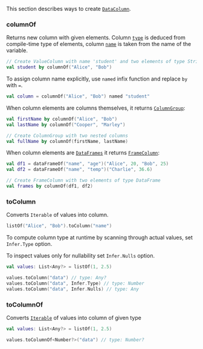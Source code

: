 [//]: # (title: Create DataColumn)
<!---IMPORT org.jetbrains.kotlinx.dataframe.samples.api.Create-->

This section describes ways to create [`DataColumn`](DataColumn.md).

### columnOf

Returns new column with given elements. Column [`type`](DataColumn.md#properties) is deduced from compile-time type of elements, column [`name`](DataColumn.md#properties) is taken from the name of the variable.

<!---FUN createValueByColumnOf-->

```kotlin
// Create ValueColumn with name 'student' and two elements of type String
val student by columnOf("Alice", "Bob")
```

<dataFrame src="org.jetbrains.kotlinx.dataframe.samples.api.Create.createValueByColumnOf.html"/>
<!---END-->

To assign column name explicitly, use `named` infix function and replace `by` with `=`.

<!---FUN createColumnRenamed-->

```kotlin
val column = columnOf("Alice", "Bob") named "student"
```

<dataFrame src="org.jetbrains.kotlinx.dataframe.samples.api.Create.createColumnRenamed.html"/>
<!---END-->

When column elements are columns themselves, it returns [`ColumnGroup`](DataColumn.md#columngroup):

<!---FUN createColumnGroup-->

```kotlin
val firstName by columnOf("Alice", "Bob")
val lastName by columnOf("Cooper", "Marley")

// Create ColumnGroup with two nested columns
val fullName by columnOf(firstName, lastName)
```

<dataFrame src="org.jetbrains.kotlinx.dataframe.samples.api.Create.createColumnGroup.html"/>
<!---END-->

When column elements are [`DataFrames`](DataFrame.md) it returns [`FrameColumn`](DataColumn.md#framecolumn):

<!---FUN createFrameColumn-->

```kotlin
val df1 = dataFrameOf("name", "age")("Alice", 20, "Bob", 25)
val df2 = dataFrameOf("name", "temp")("Charlie", 36.6)

// Create FrameColumn with two elements of type DataFrame
val frames by columnOf(df1, df2)
```

<dataFrame src="org.jetbrains.kotlinx.dataframe.samples.api.Create.createFrameColumn.html"/>
<!---END-->

### toColumn

Converts `Iterable` of values into column.

<!---FUN createValueByToColumn-->

```kotlin
listOf("Alice", "Bob").toColumn("name")
```

<dataFrame src="org.jetbrains.kotlinx.dataframe.samples.api.Create.createValueByToColumn.html"/>
<!---END-->

To compute column type at runtime by scanning through actual values, set `Infer.Type` option. 

To inspect values only for nullability set `Infer.Nulls` option.

<!---FUN createValueColumnInferred-->

```kotlin
val values: List<Any?> = listOf(1, 2.5)

values.toColumn("data") // type: Any?
values.toColumn("data", Infer.Type) // type: Number
values.toColumn("data", Infer.Nulls) // type: Any
```

<dataFrame src="org.jetbrains.kotlinx.dataframe.samples.api.Create.createValueColumnInferred.html"/>
<!---END-->

### toColumnOf

Converts [`Iterable`](https://kotlinlang.org/api/latest/jvm/stdlib/kotlin.collections/-iterable/) of values into column of given type

<!---FUN createValueColumnOfType-->

```kotlin
val values: List<Any?> = listOf(1, 2.5)

values.toColumnOf<Number?>("data") // type: Number?
```

<dataFrame src="org.jetbrains.kotlinx.dataframe.samples.api.Create.createValueColumnOfType.html"/>
<!---END-->


